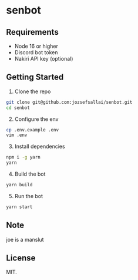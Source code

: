 # senbot

## Requirements

- Node 16 or higher
- Discord bot token
- Nakiri API key (optional)

## Getting Started

1. Clone the repo

```sh
git clone git@github.com:jozsefsallai/senbot.git
cd senbot
```

2. Configure the env

```sh
cp .env.example .env
vim .env
```

3. Install dependencies

```sh
npm i -g yarn
yarn
```

4. Build the bot

```sh
yarn build
```

5. Run the bot

```sh
yarn start
```

## Note
joe is a manslut

## License

MIT.
